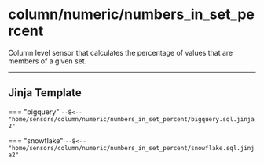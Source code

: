 # column/numeric/numbers_in_set_percent
Column level sensor that calculates the percentage of values that are members of a given set.
___
## Jinja Template

=== "bigquery"
    ```
    --8<-- "home/sensors/column/numeric/numbers_in_set_percent/bigquery.sql.jinja2"
    ```

=== "snowflake"
    ```
    --8<-- "home/sensors/column/numeric/numbers_in_set_percent/snowflake.sql.jinja2"
    ```
